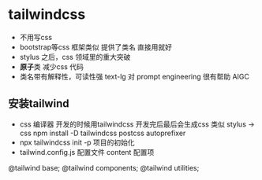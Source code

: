# tailwindcss

- 不用写css
- bootstrap等css 框架类似 提供了类名 直接用就好
- stylus 之后，css 领域里的重大突破
- **原子**类 减少css 代码
- 类名带有解释性，可读性强 text-lg 对 prompt engineering 很有帮助 AIGC

## 安装tailwind

- css 编译器
开发的时候用tailwindcss 开发完后最后会生成css
类似 stylus -> css
npm install -D tailwindcss postcss autoprefixer
- npx tailwindcss init -p
项目的初始化
- tailwind.config.js 配置文件
content 配置项

@tailwind base;
@tailwind components;
@tailwind utilities;